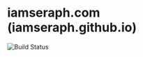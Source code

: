 # iamseraph.com (iamseraph.github.io)

![Build Status](https://github.com/repos/IAmSeraph/iamseraph.github.io/pages/telemetry/badge.svg)